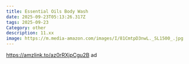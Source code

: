 ```yaml
---
title: Essential Oils Body Wash
date: 2025-09-23T05:13:26.317Z
tags: 2025-09-23
Category: other
description: 11.xx
image: https://m.media-amazon.com/images/I/81CmtpD3nwL._SL1500_.jpg
---
```

https://amzlink.to/az0rRXjpCgu2B ad